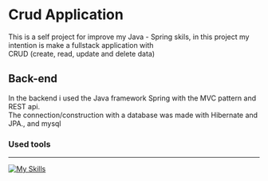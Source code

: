 # Crud Application

This is a self project for improve my Java - Spring skils, in this project my intention is make a fullstack application with <br>
CRUD (create, read, update and delete data)

## Back-end

In the backend i used the Java framework Spring with the MVC pattern and REST api. <br>
The connection/construction with a database was made with Hibernate and JPA., and mysql

### Used tools
---
[![My Skills](https://skillicons.dev/icons?i=postman,eclipse,mysql,java,spring&theme=dark)](https://skillicons.dev)
